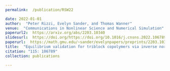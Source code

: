 ```yaml
---
permalink:  /publication/RSW22

date: 2022-01-01
author:  "Peter Rizzi, Evelyn Sander, and Thomas Wanner"
venue:  "Communications in Nonlinear Science and Numerical Simulation"
paperurl2:  https://arxiv.org/abs/2203.10340
slidesurl:  https://doi.org/https://doi.org/10.1016/j.cnsns.2022.106789
paperurl:  https://math.gmu.edu/~sander/evelynpapers/preprints/2203.10340.pdf
title:  "Equilibrium validation for triblock copolymers via inverse norm bounds for fourth-order elliptic operators"
citation: "115: 106789"
collection: publications

---
```

